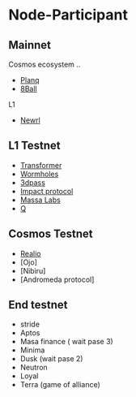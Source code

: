 # Node-Participant

## Mainnet
Cosmos ecosystem ..
* [Planq](https://explorer.dwentz.xyz/planq-network/staking/plqvaloper1wqwngychuh8fk3ec9whgy6khvyr9r649glmsez)
* [8Ball](https://explorer.dwentz.xyz/8ball/staking/8ballvaloper1gx63mdytxuej9s3lk3n9hkw6mhuhvphrukjfks)

L1
* [Newrl](https://newrlscan.com)
## L1 Testnet

* [Transformer](https://explorer.tfsc.io/#/m/VerifierDetail?Address=1NjgWZCzaz22kKj6NLerYhotv5BUsS3mkZ&Validators=Dwentz&Staked=1000&Delegated=10000&StakingTotal=11000&Active=1&Online=Online&Version=1_0.21.0_d)
* [Wormholes](https://www.wormholesscan.com/#/AccountDetailApp/0xCAaa11f08d315F14d7b593535F9727dc2526cA7c)
* [3dpass](https://telemetry.3dpass.org)
* [Impact protocol](https://telemetry.polkadot.io/#/0x204c3dcefbb2d7a81612ee69f28fbfece6336b830f6315f48382a969eab8a978)
* [Massa Labs](https://massa.com)
* [Q](q.org)

## Cosmos Testnet
* [Realio](https://explorer.dwentz.xyz/realio-network/staking/realiovaloper1yf0n6k74km9ztqktg6fwshvvg90k2e9wrlauh8)
* [Ojo]
* [Nibiru]
* [Andromeda protocol]


## End testnet
* stride
* Aptos
* Masa finance ( wait pase 3)
* Minima
* Dusk (wait pase 2)
* Neutron
* Loyal
* Terra (game of alliance)
